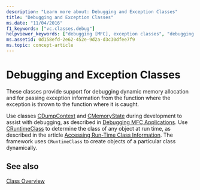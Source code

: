 ```yaml
---
description: "Learn more about: Debugging and Exception Classes"
title: "Debugging and Exception Classes"
ms.date: "11/04/2016"
f1_keywords: ["vc.classes.debug"]
helpviewer_keywords: ["debugging [MFC], exception classes", "debugging [MFC], classes for debugging"]
ms.assetid: 0d158efd-2e62-452e-9d2a-d3c30dfee7f9
ms.topic: concept-article
---
```

# Debugging and Exception Classes

These classes provide support for debugging dynamic memory allocation and for passing exception information from the function where the exception is thrown to the function where it is caught.

Use classes [CDumpContext](reference/cdumpcontext-class.md) and [CMemoryState](reference/cmemorystate-structure.md) during development to assist with debugging, as described in [Debugging MFC Applications](/visualstudio/debugger/mfc-debugging-techniques). Use [CRuntimeClass](reference/cruntimeclass-structure.md) to determine the class of any object at run time, as described in the article [Accessing Run-Time Class Information](accessing-run-time-class-information.md). The framework uses `CRuntimeClass` to create objects of a particular class dynamically.

## See also

[Class Overview](class-library-overview.md)
